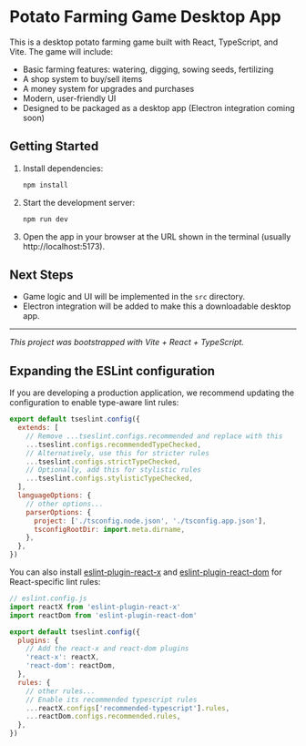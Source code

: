 # Potato Farming Game Desktop App

This is a desktop potato farming game built with React, TypeScript, and Vite. The game will include:
- Basic farming features: watering, digging, sowing seeds, fertilizing
- A shop system to buy/sell items
- A money system for upgrades and purchases
- Modern, user-friendly UI
- Designed to be packaged as a desktop app (Electron integration coming soon)

## Getting Started

1. Install dependencies:
   ```powershell
   npm install
   ```
2. Start the development server:
   ```powershell
   npm run dev
   ```
3. Open the app in your browser at the URL shown in the terminal (usually http://localhost:5173).

## Next Steps
- Game logic and UI will be implemented in the `src` directory.
- Electron integration will be added to make this a downloadable desktop app.

---

*This project was bootstrapped with Vite + React + TypeScript.*

## Expanding the ESLint configuration

If you are developing a production application, we recommend updating the configuration to enable type-aware lint rules:

```js
export default tseslint.config({
  extends: [
    // Remove ...tseslint.configs.recommended and replace with this
    ...tseslint.configs.recommendedTypeChecked,
    // Alternatively, use this for stricter rules
    ...tseslint.configs.strictTypeChecked,
    // Optionally, add this for stylistic rules
    ...tseslint.configs.stylisticTypeChecked,
  ],
  languageOptions: {
    // other options...
    parserOptions: {
      project: ['./tsconfig.node.json', './tsconfig.app.json'],
      tsconfigRootDir: import.meta.dirname,
    },
  },
})
```

You can also install [eslint-plugin-react-x](https://github.com/Rel1cx/eslint-react/tree/main/packages/plugins/eslint-plugin-react-x) and [eslint-plugin-react-dom](https://github.com/Rel1cx/eslint-react/tree/main/packages/plugins/eslint-plugin-react-dom) for React-specific lint rules:

```js
// eslint.config.js
import reactX from 'eslint-plugin-react-x'
import reactDom from 'eslint-plugin-react-dom'

export default tseslint.config({
  plugins: {
    // Add the react-x and react-dom plugins
    'react-x': reactX,
    'react-dom': reactDom,
  },
  rules: {
    // other rules...
    // Enable its recommended typescript rules
    ...reactX.configs['recommended-typescript'].rules,
    ...reactDom.configs.recommended.rules,
  },
})
```
